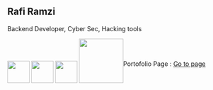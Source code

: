 ## Rafi Ramzi
<p>Backend Developer, Cyber Sec, Hacking tools</p>
<div style="float:left">
  <img src="https://upload.wikimedia.org/wikipedia/commons/thumb/b/bd/Logo_C_sharp.svg/1200px-Logo_C_sharp.svg.png" style="width:50px;">
  <img src="https://upload.wikimedia.org/wikipedia/commons/thumb/c/c3/Python-logo-notext.svg/1869px-Python-logo-notext.svg.png" style="width:50px;">
  <img src="https://upload.wikimedia.org/wikipedia/commons/thumb/2/2a/Php-logo.png/800px-Php-logo.png" style="width:50px;">
  <img src="https://upload.wikimedia.org/wikipedia/commons/8/87/Sql_data_base_with_logo.png" style="width:100px;">
</div>
<br>
<br>
<p>Portofolio Page : <span><a href="https://portofolio-nine-plum.vercel.app/">Go to page</a></span></p>
